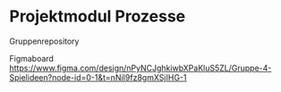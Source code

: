 # Projektmodul Prozesse

Gruppenrepository

Figmaboard https://www.figma.com/design/nPyNCJghkiwbXPaKluS5ZL/Gruppe-4-Spielideen?node-id=0-1&t=nNiI9fz8gmXSjIHG-1